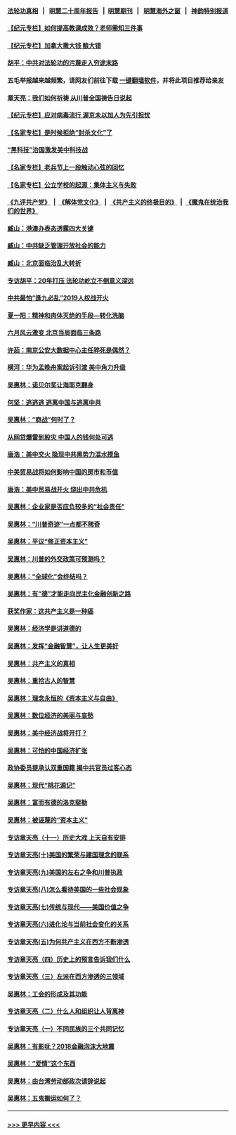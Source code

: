 #### [法轮功真相](https://github.com/gfw-breaker/truth/blob/master/README.md?t=0) &nbsp;&nbsp;|&nbsp;&nbsp; [明慧二十周年报告](https://github.com/gfw-breaker/mh-reports/blob/master/README.md?t=0) &nbsp;&nbsp;|&nbsp;&nbsp;[明慧期刊](https://github.com/gfw-breaker/mh-qikan) &nbsp;&nbsp;|&nbsp;&nbsp; [明慧海外之窗](https://github.com/gfw-breaker/mh-news/blob/master/README.md?t=0) &nbsp;&nbsp;|&nbsp;&nbsp; [神韵特别报道](https://github.com/gfw-breaker/mh-news/blob/master/shenyun.md?t=0)
#### [【纪元专栏】如何提高教课成效？老师需知三件事](../pages/nsc423/n12417848.md?t=06181252) 
#### [【纪元专栏】加拿大撒大钱 酿大错](../pages/nsc423/n12406564.md?t=06181252) 
#### [胡平：中共对法轮功的污蔑走入穷途末路](../pages/nsc423/n12266737.md?t=06181252) 
#### 五毛举报越来越频繁，请网友们前往下载 [一键翻墙软件](https://github.com/gfw-breaker/ssr-accounts)，并将此项目推荐给亲友
#### [章天亮：我们如何祈祷 从川普全国祷告日说起](../pages/nsc423/n11944627.md?t=06181252) 
#### [【纪元专栏】应对病毒流行 渥京未以加人为先引担忧](../pages/nsc423/n11875714.md?t=06181252) 
#### [【名家专栏】是时候拒绝“封杀文化”了](../pages/nsc423/n11814093.md?t=06181252) 
#### [“黑科技”治国激发美中科技战](../pages/nsc423/n11638056.md?t=06181252) 
#### [【名家专栏】老兵节上一段触动心弦的回忆](../pages/nsc423/n11646016.md?t=06181252) 
#### [【名家专栏】公立学校的起源：集体主义与失败](../pages/nsc423/n11601833.md?t=06181252) 
#### [《九评共产党》](https://github.com/begood0513/9ping.md/blob/master/README.md) &nbsp;|&nbsp; [《解体党文化》](../../../../jtdwh.md/blob/master/README.md)  &nbsp;|&nbsp; [《共产主义的终极目的》](../../../../gczydzjmd.md/blob/master/README.md) &nbsp;|&nbsp; [《魔鬼在统治我们的世界》](../../../../mgztzwmdsj.md/blob/master/README.md) 
#### [臧山：港澳办表态透露四大关键](../pages/nsc423/n11421628.md?t=06181252) 
#### [臧山：中共缺乏管理开放社会的能力](../pages/nsc423/n11407457.md?t=06181252) 
#### [臧山：北京面临治乱大转折](../pages/nsc423/n11406895.md?t=06181252) 
#### [专访胡平：20年打压 法轮功屹立不倒意义深远](../pages/nsc423/n11398800.md?t=06181252) 
#### [中共最怕“逢九必乱”2019人权战开火](../pages/nsc423/n11385248.md?t=06181252) 
#### [夏一阳：精神和肉体灭绝的手段—转化洗脑](../pages/nsc423/n11368250.md?t=06181252) 
#### [六月风云激变 北京当局面临三条路](../pages/nsc423/n11313668.md?t=06181252) 
#### [许茹：南京公安大数据中心主任猝死是偶然？](../pages/nsc423/n11064744.md?t=06181252) 
#### [横河：华为孟晚舟案起诉引渡 美中角力升级](../pages/nsc423/n11027230.md?t=06181252) 
#### [吴惠林：诺贝尔奖让海耶克翻身](../pages/nsc423/n10890049.md?t=06181252) 
#### [何坚：逃逃逃 逃离中国与逃离中共](../pages/nsc423/n10592891.md?t=06181252) 
#### [吴惠林：“商战”何时了？](../pages/nsc423/n10573558.md?t=06181252) 
#### [从网贷爆雷到股灾 中国人的钱何处可逃](../pages/nsc423/n10572800.md?t=06181252) 
#### [唐浩：美中交火 隐现中共黑势力混水摸鱼](../pages/nsc423/n10544040.md?t=06181252) 
#### [中美贸易战将如何影响中国的房市和币值](../pages/nsc423/n10543697.md?t=06181252) 
#### [唐浩：美中贸易战开火 烧出中共危机](../pages/nsc423/n10540126.md?t=06181252) 
#### [吴惠林：企业家是否应负较多的“社会责任”](../pages/nsc423/n10535022.md?t=06181252) 
#### [吴惠林：“川普奇迹”一点都不稀奇](../pages/nsc423/n10512808.md?t=06181252) 
#### [吴惠林：平议“修正资本主义”](../pages/nsc423/n10495724.md?t=06181252) 
#### [吴惠林：川普的外交政策可预测吗？](../pages/nsc423/n10462387.md?t=06181252) 
#### [吴惠林：“全球化”会终结吗？](../pages/nsc423/n10452838.md?t=06181252) 
#### [吴惠林：有“德”才能走向民主化金融创新之路](../pages/nsc423/n10432292.md?t=06181252) 
#### [获奖作家：这共产主义是一种癌](../pages/nsc423/n10431541.md?t=06181252) 
#### [吴惠林：经济学是讲道德的](../pages/nsc423/n10398014.md?t=06181252) 
#### [吴惠林：发挥“金融智慧”，让人生更美好](../pages/nsc423/n10375019.md?t=06181252) 
#### [吴惠林：共产主义的真相](../pages/nsc423/n10351394.md?t=06181252) 
#### [吴惠林：重拾古人的智慧](../pages/nsc423/n10337691.md?t=06181252) 
#### [吴惠林：理念永恒的《资本主义与自由》](../pages/nsc423/n10316274.md?t=06181252) 
#### [吴惠林：数位经济的美丽与哀愁](../pages/nsc423/n10292946.md?t=06181252) 
#### [吴惠林：美中经济战将开打？](../pages/nsc423/n10258825.md?t=06181252) 
#### [吴惠林：可怕的中国经济扩张](../pages/nsc423/n10219147.md?t=06181252) 
#### [政协委员提承认双重国籍 揭中共官员过客心态](../pages/nsc423/n10208809.md?t=06181252) 
#### [吴惠林：现代“桃花源记”](../pages/nsc423/n10185234.md?t=06181252) 
#### [吴惠林：富而有德的洛克斐勒](../pages/nsc423/n10142264.md?t=06181252) 
#### [吴惠林：被诬蔑的“资本主义”](../pages/nsc423/n10124816.md?t=06181252) 
#### [专访章天亮（十一）历史大戏 上天自有安排](../pages/nsc423/n10094905.md?t=06181252) 
#### [专访章天亮(十)美国的繁荣与建国理念的联系](../pages/nsc423/n10094899.md?t=06181252) 
#### [专访章天亮(九)美国的左右之争和川普执政](../pages/nsc423/n10094889.md?t=06181252) 
#### [专访章天亮(八)怎么看待美国的一些社会现象](../pages/nsc423/n10094857.md?t=06181252) 
#### [专访章天亮(七)传统与现代——美国价值之争](../pages/nsc423/n10093140.md?t=06181252) 
#### [专访章天亮(六)进化论与当前社会变化的关系](../pages/nsc423/n10092036.md?t=06181252) 
#### [专访章天亮(五)为何共产主义在西方不断渗透](../pages/nsc423/n10083620.md?t=06181252) 
#### [专访章天亮（四）历史上的预言告诉我们什么](../pages/nsc423/n10083606.md?t=06181252) 
#### [专访章天亮（三）左派在西方渗透的三领域](../pages/nsc423/n10081115.md?t=06181252) 
#### [吴惠林：工会的形成及其功能](../pages/nsc423/n10080633.md?t=06181252) 
#### [专访章天亮（二）什么人和组织让人背离神](../pages/nsc423/n10076637.md?t=06181252) 
#### [专访章天亮（一）不同民族的三个共同记忆](../pages/nsc423/n10074188.md?t=06181252) 
#### [吴惠林：有影呒？2018金融泡沫大地震](../pages/nsc423/n10040534.md?t=06181252) 
#### [吴惠林：“爱情”这个东西](../pages/nsc423/n10019423.md?t=06181252) 
#### [吴惠林：由台湾劳动部政次请辞说起](../pages/nsc423/n9979679.md?t=06181252) 
#### [吴惠林：五鬼搬运如何了？](../pages/nsc423/n9925338.md?t=06181252) 

----
#### [ >>> 更早内容 <<< ](../indexes/nsc423-earlier.md)
